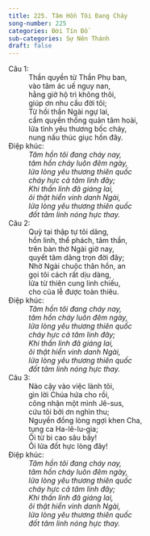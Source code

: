 ```yaml
---
title: 225. Tâm Hồn Tôi Đang Cháy
song-number: 225
categories: Đời Tín Đồ
sub-categories: Sự Nên Thánh
draft: false
---
```

<dl><dt>Câu 1:</dt><dd data-verse="1">Thần quyền từ Thần Phụ ban, <br/>vào tâm ác uế nguy nan, <br/>hằng giờ hộ trì không thôi, <br/>giúp ơn nhu cầu đời tôi; <br/>Từ hồi thần Ngài ngự lai, <br/>cầm quyền thống quản tâm hoài, <br/>lửa tình yêu thương bốc cháy, <br/>nung nấu thúc giục hồn đây. </dd><dt>Điệp khúc:</dt><dd data-chorus="1"><em>Tâm hồn tôi đang cháy nay, <br/>tâm hồn cháy luôn đêm ngày, <br/>lửa lòng yêu thương thiên quốc <br/>cháy hực cả tâm linh đây; <br/>Khi thần linh đã giáng lai, <br/>ôi thật hiển vinh danh Ngài, <br/>lửa lòng yêu thương thiên quốc <br/>đốt tâm linh nóng hực thay. </em></dd><dt>Câu 2:</dt><dd data-verse="2"> Quỳ tại thập tự tôi dâng, <br/>hồn linh, thể phách, tâm thần, <br/>trên bàn thờ Ngài giờ nay, <br/>quyết tâm dâng trọn đời đây; <br/>Nhờ Ngài chuộc thân hồn, an <br/>gọi tôi cách rất dịu dàng, <br/>lửa từ thiên cung linh chiếu, <br/>cho của lễ được toàn thiêu. </dd><dt>Điệp khúc:</dt><dd data-chorus="1"><em>Tâm hồn tôi đang cháy nay, <br/>tâm hồn cháy luôn đêm ngày, <br/>lửa lòng yêu thương thiên quốc <br/>cháy hực cả tâm linh đây; <br/>Khi thần linh đã giáng lai, <br/>ôi thật hiển vinh danh Ngài, <br/>lửa lòng yêu thương thiên quốc <br/>đốt tâm linh nóng hực thay. </em></dd><dt>Câu 3:</dt><dd data-verse="3">Nào cậy vào việc lành tôi, <br/>gìn lời Chúa hứa cho rồi, <br/>công nhận một mình Jê-sus, <br/>cứu tôi bởi ơn nghìn thu; <br/>Nguyền đồng lòng ngợi khen Cha, <br/>tụng ca Ha-lê-lu-gia; <br/>Ôi từ bi cao sâu bấy! <br/>Ôi lửa đốt hực lòng đây! </dd><dt>Điệp khúc:</dt><dd data-chorus="1"><em>Tâm hồn tôi đang cháy nay, <br/>tâm hồn cháy luôn đêm ngày, <br/>lửa lòng yêu thương thiên quốc <br/>cháy hực cả tâm linh đây; <br/>Khi thần linh đã giáng lai, <br/>ôi thật hiển vinh danh Ngài, <br/>lửa lòng yêu thương thiên quốc <br/>đốt tâm linh nóng hực thay. </em></dd></dl>